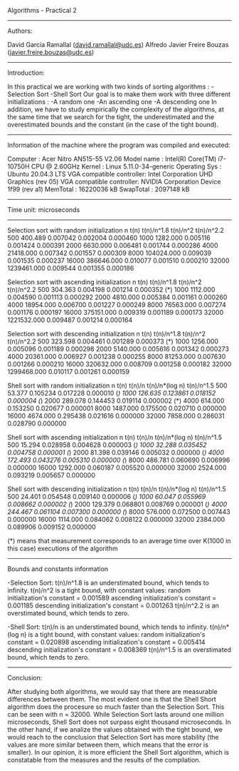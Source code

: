 Algorithms - Practical 2

----------------------------------------------------------------------------------------------------------------------------------------------------------------------------------------
Authors:

David García Ramallal (david.ramallal@udc.es)
Alfredo Javier Freire Bouzas (javier.freire.bouzas@udc.es)

----------------------------------------------------------------------------------------------------------------------------------------------------------------------------------------
Introduction:

In this practical we are working with two kinds of sorting algorithms :
	-Selection Sort
	-Shell Sort
Our goal is to make them work with three different initializations : 
	-A random one
	-An ascending one
	-A descending one
In addition, we have to study empirically the complexity of the algorithms,
at the same time that we search for the tight, the underestimated and the 
overestimated bounds and the constant (in the case of the tight bound).

----------------------------------------------------------------------------------------------------------------------------------------------------------------------------------------
Information of the machine where the program was compiled and executed:

Computer	: Acer Nitro AN515-55 V2.06
Model name	: Intel(R) Core(TM) i7-10750H CPU @ 2.60GHz
Kernel		: Linux 5.11.0-34-generic
Operating Sys	: Ubuntu 20.04.3 LTS
VGA compatible controller: Intel Corporation UHD Graphics (rev 05)
VGA compatible controller: NVIDIA Corporation Device 1f99 (rev a1)
MemTotal	: 16220036 kB
SwapTotal	: 2097148 kB

----------------------------------------------------------------------------------------------------------------------------------------------------------------------------------------
Time unit: microseconds

----------------------------------------------------------------------------------------------------------------------------------------------------------------------------------------
Selection sort with random initialization
    n              t(n)          t(n)/n^1.8          t(n)/n^2            t(n)/n^2.2
  500           400.489            0.007042          0.002004              0.000460
 1000          1282.000            0.005116          0.001424              0.000391
 2000          6630.000            0.006481          0.001744              0.000286
 4000         21418.000            0.007342          0.001557              0.000309
 8000        104024.000            0.009039          0.001535              0.000237
16000        386646.000            0.010077          0.001510              0.000210
32000       1239461.000            0.009544          0.001355              0.000186

Selection sort with ascending initialization
    n              t(n)          t(n)/n^1.8          t(n)/n^2            t(n)/n^2.2
  500           304.363            0.004198          0.001214              0.000352   (*)
 1000          1112.000            0.004590          0.001113              0.000292
 2000          4810.000            0.005384          0.001161              0.000260
 4000         18954.000            0.006700          0.001227              0.000249
 8000         76563.000            0.007274          0.001176              0.000197
16000        375151.000            0.009319          0.001189              0.000173
32000       1221532.000            0.009487          0.001214              0.000164

Selection sort with descending initialization
    n              t(n)          t(n)/n^1.8          t(n)/n^2            t(n)/n^2.2
  500           323.598            0.004461          0.001289              0.000373   (*)
 1000          1256.000            0.005096          0.001189              0.000298
 2000          5140.000            0.005616          0.001342              0.000273
 4000         20361.000            0.006927          0.001238              0.000255
 8000         81253.000            0.007630          0.001266              0.000210
16000        320632.000            0.008709          0.001258              0.000182
32000       1299468.000            0.010117          0.001261              0.000159

Shell sort with random initialization
    n              t(n)              t(n)/n    t(n)/n*(log n)            t(n)/n^1.5
  500            53.377            0.105234          0.017228              0.000010   (*)
 1000           126.635            0.123861          0.018152              0.000004   (*)
 2000           289.078            0.144453          0.019114              0.000002   (*)
 4000           614.000            0.153250          0.020677              0.000001
 8000          1487.000            0.175500          0.020710              0.000000
16000          4674.000            0.295438          0.021616              0.000000
32000          7858.000            0.286031          0.028790              0.000000

Shell sort with ascending initialization
    n              t(n)              t(n)/n    t(n)/n*(log n)            t(n)/n^1.5
  500            15.294            0.028958          0.004628              0.000003   (*)
 1000            32.288            0.035452          0.004758              0.000001   (*)
 2000            81.398            0.039146          0.005032              0.000000   (*)
 4000           172.493            0.043276          0.005310              0.000000   (*)
 8000           486.781            0.060690          0.006996              0.000000
16000          1292.000            0.060187          0.005520              0.000000
32000          2524.000            0.093219          0.005657              0.000000

Shell sort with descending initialization
    n              t(n)              t(n)/n    t(n)/n*(log n)            t(n)/n^1.5
  500            24.401            0.054548          0.009140              0.000006   (*)
 1000            60.047            0.055969          0.008662              0.000002   (*)
 2000           129.379            0.068801          0.008769              0.000001   (*)
 4000           244.467            0.061104          0.007300              0.000000   (*)
 8000           576.000            0.072500          0.007443              0.000000
16000          1114.000            0.084062          0.008122              0.000000
32000          2384.000            0.089906          0.009152              0.000000

(*) means that measurement corresponds to an average time over K(1000 in this case) executions of the algorithm

----------------------------------------------------------------------------------------------------------------------------------------------------------------------------------------
Bounds and constants information

-Selection Sort: 
t(n)/n^1.8 is an understimated bound, which tends to infinity.
t(n)/n^2 is a tight bound, with constant values:
	random initialization's constant = 0.001589
	ascending initialization's constant = 0.001185
	descending initialization's constant = 0.001263
t(n)/n^2.2 is an overstimated bound, which tends to zero.

-Shell Sort:
t(n)/n is an understimated bound, which tends to infinity.
t(n)/n*(log n) is a tight bound, with constant values:
	random initialization's constant = 0.020898
	ascending initialization's constant = 0.005414
	descending initialization's constant = 0.008369
t(n)/n^1.5 is an overstimated bound, which tends to zero.

----------------------------------------------------------------------------------------------------------------------------------------------------------------------------------------
Conclusion: 

After studying both algorithms, we would say that there are measurable differences between them.
The most evident one is that the Shell Short algorithm does the procesure so much faster than
the Selection Sort. This can be seen with n = 32000. While Selection Sort lasts around one million
microseconds, Shell Sort does not surpass eight thousand microseconds.
In the other hand, if we analize the values obtained with the tight bound, we would reach to the
conclusion that Selection Sort has more stability (the values are more similar between them, which
means that the error is smaller).
In our opinion, it is more efficient the Shell Sort algorithm, which is constatable from the
measures and the results of the compilation.
